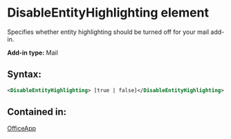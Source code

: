 
# DisableEntityHighlighting element
Specifies whether entity highlighting should be turned off for your mail add-in.

 **Add-in type:** Mail


## Syntax:


```XML
<DisableEntityHighlighting> [true | false]</DisableEntityHighlighting>
```


## Contained in:

[OfficeApp](../../reference/manifest/officeapp.md)

